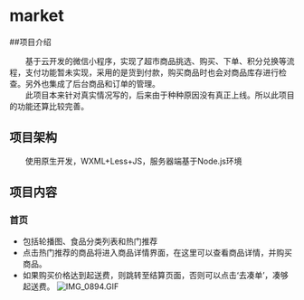 # market

##项目介绍

　　基于云开发的微信小程序，实现了超市商品挑选、购买、下单、积分兑换等流程，支付功能暂未实现，采用的是货到付款，购买商品时也会对商品库存进行检查。另外也集成了后台商品和订单的管理。  
　　此项目本来针对真实情况写的，后来由于种种原因没有真正上线。所以此项目的功能还算比较完善。

## 项目架构
　　使用原生开发，WXML+Less+JS，服务器端基于Node.js环境

## 项目内容
### 首页
- 包括轮播图、食品分类列表和热门推荐
- 点击热门推荐的商品将进入商品详情界面，在这里可以查看商品详情，并购买商品。
- 如果购买价格达到起送费，则跳转至结算页面，否则可以点击‘去凑单’，凑够起送费。
 ![IMG_0894.GIF](http://ww1.sinaimg.cn/mw690/006Ri855gy1ghg43e09trg30ch0m6x6s.gif)
